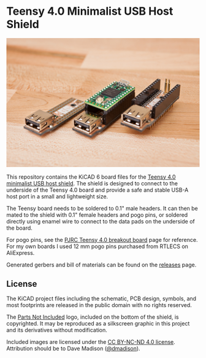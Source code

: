 # Teensy 4.0 Minimalist USB Host Shield

![Teensy 4.0 Minimalist USB Host Shield](images/Teensy4_USB_Host_Variety.jpg)

This repository contains the KiCAD 6 board files for the [Teensy 4.0 minimalist USB host shield](https://www.partsnotincluded.com/teensy-4-0-minimalist-usb-host-shield). The shield is designed to connect to the underside of the Teensy 4.0 board and provide a safe and stable USB-A host port in a small and lightweight size.

The Teensy board needs to be soldered to 0.1" male headers. It can then be mated to the shield with 0.1" female headers and pogo pins, or soldered directly using enamel wire to connect to the data pads on the underside of the board.

For pogo pins, see the [PJRC Teensy 4.0 breakout board](https://www.pjrc.com/breakout-board-for-teensy-4-0/) page for reference. For my own boards I used 12 mm pogo pins purchased from RTLECS on AliExpress.

Generated gerbers and bill of materials can be found on the [releases](../../releases/latest) page.

## License

The KiCAD project files including the schematic, PCB design, symbols, and most footprints are released in the public domain with no rights reserved.

The [Parts Not Included](https://www.partsnotincluded.com/) logo, included on the bottom of the shield, is copyrighted. It may be reproduced as a silkscreen graphic in this project and its derivatives without modification.

Included images are licensed under the [CC BY-NC-ND 4.0 license](https://creativecommons.org/licenses/by-nc-nd/4.0/). Attribution should be to Dave Madison ([@dmadison](https://github.com/dmadison)).

